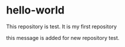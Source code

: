 # hello-world
This repository is test. It is my first repository


this message is added for new repository test.
